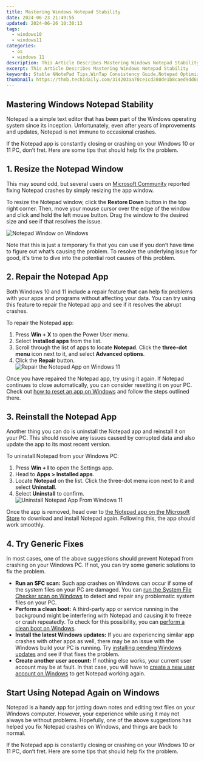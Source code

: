```yaml
---
title: Mastering Windows Notepad Stability
date: 2024-06-23 21:49:55
updated: 2024-06-26 10:30:13
tags:
  - windows10
  - windows11
categories:
  - os
  - windows 11
description: This Article Describes Mastering Windows Notepad Stability
excerpt: This Article Describes Mastering Windows Notepad Stability
keywords: Stable NNotePad Tips,WinTap Consistency Guide,Notepad Optimize Usage,Enhance WinNotes Stability,Notepad Performance Boost,Secure Windows Notepad,Stabilizing Windows Text Editor
thumbnail: https://thmb.techidaily.com/314203aa70ce1cd280de1b8caed9dd68a2d3fe23b8a42bb326b5ec5adab13e40.jpg
---
```


## Mastering Windows Notepad Stability

 Notepad is a simple text editor that has been part of the Windows operating system since its inception. Unfortunately, even after years of improvements and updates, Notepad is not immune to occasional crashes.

 If the Notepad app is constantly closing or crashing on your Windows 10 or 11 PC, don’t fret. Here are some tips that should help fix the problem.

## 1\. Resize the Notepad Window

 This may sound odd, but several users on [Microsoft Community](https://answers.microsoft.com/en-us/windows/forum/all/notepad-is-closing-automatically-windows-11-home/fc1a1f61-40ed-48ec-be84-1133a40e25dc) reported fixing Notepad crashes by simply resizing the app window.

 To resize the Notepad window, click the **Restore Down** button in the top right corner. Then, move your mouse cursor over the edge of the window and click and hold the left mouse button. Drag the window to the desired size and see if that resolves the issue.

![Notepad Window on Windows](https://static1.makeuseofimages.com/wordpress/wp-content/uploads/2023/08/notepad-window-on-windows.jpg)

 Note that this is just a temporary fix that you can use if you don’t have time to figure out what’s causing the problem. To resolve the underlying issue for good, it's time to dive into the potential root causes of this problem.

## 2\. Repair the Notepad App

 Both Windows 10 and 11 include a repair feature that can help fix problems with your apps and programs without affecting your data. You can try using this feature to repair the Notepad app and see if it resolves the abrupt crashes.

 To repair the Notepad app:

1. Press **Win + X** to open the Power User menu.
2. Select **Installed apps** from the list.
3. Scroll through the list of apps to locate **Notepad**. Click the **three-dot menu** icon next to it, and select **Advanced options**.
4. Click the **Repair** button.  
![Repair the Notepad App on Windows 11](https://static1.makeuseofimages.com/wordpress/wp-content/uploads/2023/08/repair-the-notepad-app-on-windows-11.jpg)

 Once you have repaired the Notepad app, try using it again. If Notepad continues to close automatically, you can consider resetting it on your PC. Check out [how to reset an app on Windows](https://www.makeuseof.com/windows-reset-app/) and follow the steps outlined there.

## 3\. Reinstall the Notepad App

 Another thing you can do is uninstall the Notepad app and reinstall it on your PC. This should resolve any issues caused by corrupted data and also update the app to its most recent version.

 To uninstall Notepad from your Windows PC:

1. Press **Win + I** to open the Settings app.
2. Head to **Apps > Installed apps**.
3. Locate **Notepad** on the list. Click the three-dot menu icon next to it and select **Uninstall**.
4. Select **Uninstall** to confirm.  
![Uninstall Notepad App From Windows 11](https://static1.makeuseofimages.com/wordpress/wp-content/uploads/2023/08/uninstall-notepad-app-from-windows-11.jpg)

 Once the app is removed, head over to [the Notepad app on the Microsoft Store](https://apps.microsoft.com/store/detail/windows-notepad/9MSMLRH6LZF3) to download and install Notepad again. Following this, the app should work smoothly.

## 4\. Try Generic Fixes

 In most cases, one of the above suggestions should prevent Notepad from crashing on your Windows PC. If not, you can try some generic solutions to fix the problem.

* **Run an SFC scan:** Such app crashes on Windows can occur if some of the system files on your PC are damaged. You can [run the System File Checker scan on Windows](https://www.makeuseof.com/system-file-checker-sfc-windows/) to detect and repair any problematic system files on your PC.
* **Perform a clean boot:** A third-party app or service running in the background might be interfering with Notepad and causing it to freeze or crash repeatedly. To check for this possibility, you can [perform a clean boot on Windows](https://www.makeuseof.com/how-perform-clean-boot-windows-10/).
* **Install the latest Windows updates:** If you are experiencing similar app crashes with other apps as well, there may be an issue with the Windows build your PC is running. Try [installing pending Windows updates](https://www.makeuseof.com/update-windows-manually/) and see if that fixes the problem.
* **Create another user account:** If nothing else works, your current user account may be at fault. In that case, you will have to [create a new user account on Windows](https://www.makeuseof.com/tag/fix-windows-issues-creating-new-user-account/) to get Notepad working again.

## Start Using Notepad Again on Windows

 Notepad is a handy app for jotting down notes and editing text files on your Windows computer. However, your experience while using it may not always be without problems. Hopefully, one of the above suggestions has helped you fix Notepad crashes on Windows, and things are back to normal.

 If the Notepad app is constantly closing or crashing on your Windows 10 or 11 PC, don’t fret. Here are some tips that should help fix the problem.
